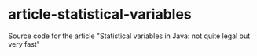# article-statistical-variables
Source code for the article "Statistical variables in Java: not quite legal but very fast"
